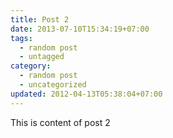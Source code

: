 ```yaml
---
title: Post 2
date: 2013-07-10T15:34:19+07:00
tags:
  - random post
  - untagged
category:
  - random post
  - uncategorized
updated: 2012-04-13T05:38:04+07:00
---
```

This is content of post 2